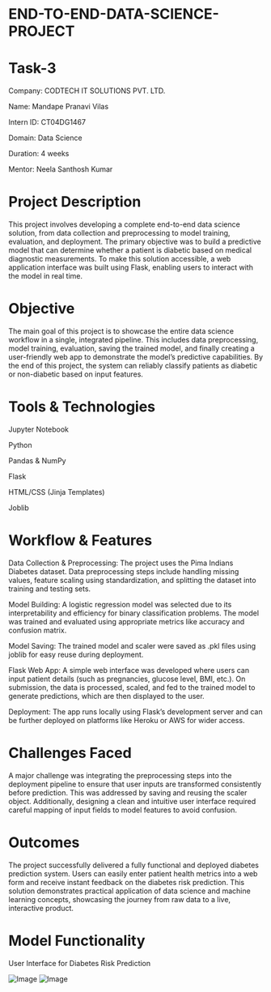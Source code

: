 # END-TO-END-DATA-SCIENCE-PROJECT

# Task-3

Company: CODTECH IT SOLUTIONS PVT. LTD.

Name: Mandape Pranavi Vilas

Intern ID: CT04DG1467

Domain: Data Science

Duration: 4 weeks

Mentor: Neela Santhosh Kumar

# Project Description

This project involves developing a complete end-to-end data science solution, from data collection and preprocessing to model training, evaluation, and deployment. The primary objective was to build a predictive model that can determine whether a patient is diabetic based on medical diagnostic measurements. To make this solution accessible, a web application interface was built using Flask, enabling users to interact with the model in real time.

# Objective

The main goal of this project is to showcase the entire data science workflow in a single, integrated pipeline. This includes data preprocessing, model training, evaluation, saving the trained model, and finally creating a user-friendly web app to demonstrate the model’s predictive capabilities. By the end of this project, the system can reliably classify patients as diabetic or non-diabetic based on input features.

# Tools & Technologies

Jupyter Notebook

Python

Pandas & NumPy

Flask

HTML/CSS (Jinja Templates)

Joblib

# Workflow & Features

Data Collection & Preprocessing: The project uses the Pima Indians Diabetes dataset. Data preprocessing steps include handling missing values, feature scaling using standardization, and splitting the dataset into training and testing sets.

Model Building: A logistic regression model was selected due to its interpretability and efficiency for binary classification problems. The model was trained and evaluated using appropriate metrics like accuracy and confusion matrix.

Model Saving: The trained model and scaler were saved as .pkl files using joblib for easy reuse during deployment.

Flask Web App: A simple web interface was developed where users can input patient details (such as pregnancies, glucose level, BMI, etc.). On submission, the data is processed, scaled, and fed to the trained model to generate predictions, which are then displayed to the user.

Deployment: The app runs locally using Flask’s development server and can be further deployed on platforms like Heroku or AWS for wider access.

# Challenges Faced

A major challenge was integrating the preprocessing steps into the deployment pipeline to ensure that user inputs are transformed consistently before prediction. This was addressed by saving and reusing the scaler object. Additionally, designing a clean and intuitive user interface required careful mapping of input fields to model features to avoid confusion.

# Outcomes

The project successfully delivered a fully functional and deployed diabetes prediction system. Users can easily enter patient health metrics into a web form and receive instant feedback on the diabetes risk prediction. This solution demonstrates practical application of data science and machine learning concepts, showcasing the journey from raw data to a live, interactive product.

# Model Functionality

User Interface for Diabetes Risk Prediction

![Image](https://github.com/user-attachments/assets/723d9119-1b66-4b18-b9ab-073f2bc5d8b2)
![Image](https://github.com/user-attachments/assets/4ffe1395-b4cf-4f6a-ad52-0711ab326b18)




